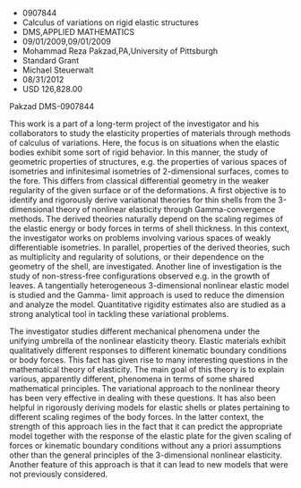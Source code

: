 
* 0907844
* Calculus of variations on rigid elastic structures
* DMS,APPLIED MATHEMATICS
* 09/01/2009,09/01/2009
* Mohammad Reza Pakzad,PA,University of Pittsburgh
* Standard Grant
* Michael Steuerwalt
* 08/31/2012
* USD 126,828.00

Pakzad DMS-0907844

This work is a part of a long-term project of the investigator and his
collaborators to study the elasticity properties of materials through methods of
calculus of variations. Here, the focus is on situations when the elastic bodies
exhibit some sort of rigid behavior. In this manner, the study of geometric
properties of structures, e.g. the properties of various spaces of isometries
and infinitesimal isometries of 2-dimensional surfaces, comes to the fore. This
differs from classical differential geometry in the weaker regularity of the
given surface or of the deformations. A first objective is to identify and
rigorously derive variational theories for thin shells from the 3-dimensional
theory of nonlinear elasticity through Gamma-convergence methods. The derived
theories naturally depend on the scaling regimes of the elastic energy or body
forces in terms of shell thickness. In this context, the investigator works on
problems involving various spaces of weakly differentiable isometries. In
parallel, properties of the derived theories, such as multiplicity and
regularity of solutions, or their dependence on the geometry of the shell, are
investigated. Another line of investigation is the study of non-stress-free
configurations observed e.g. in the growth of leaves. A tangentially
heterogeneous 3-dimensional nonlinear elastic model is studied and the Gamma-
limit approach is used to reduce the dimension and analyze the model.
Quantitative rigidity estimates also are studied as a strong analytical tool in
tackling these variational problems.

The investigator studies different mechanical phenomena under the unifying
umbrella of the nonlinear elasticity theory. Elastic materials exhibit
qualitatively different responses to different kinematic boundary conditions or
body forces. This fact has given rise to many interesting questions in the
mathematical theory of elasticity. The main goal of this theory is to explain
various, apparently different, phenomena in terms of some shared mathematical
principles. The variational approach to the nonlinear theory has been very
effective in dealing with these questions. It has also been helpful in
rigorously deriving models for elastic shells or plates pertaining to different
scaling regimes of the body forces. In the latter context, the strength of this
approach lies in the fact that it can predict the appropriate model together
with the response of the elastic plate for the given scaling of forces or
kinematic boundary conditions without any a priori assumptions other than the
general principles of the 3-dimensional nonlinear elasticity. Another feature of
this approach is that it can lead to new models that were not previously
considered.
